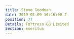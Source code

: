 ```yaml
---
title: Steve Goodman
date: 2019-01-09 16:16:00 Z
position: 77
Details: Fortress GB Limited
Section: emeritus
---
```


